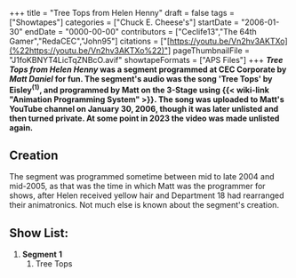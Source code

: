 +++
title = "Tree Tops from Helen Henny"
draft = false
tags = ["Showtapes"]
categories = ["Chuck E. Cheese's"]
startDate = "2006-01-30"
endDate = "0000-00-00"
contributors = ["Ceclife13","The 64th Gamer","RedaCEC","John95"]
citations = ["[https://youtu.be/Vn2hv3AKTXo](%22https://youtu.be/Vn2hv3AKTXo%22)"]
pageThumbnailFile = "J1foKBNYT4LicTqZNBcO.avif"
showtapeFormats = ["APS Files"]
+++
***Tree Tops from Helen Henny* was a segment programmed at CEC Corporate by *Matt Daniel* for fun.
The segment's audio was the song 'Tree Tops' by Eisley<sup>(1)</sup>, and programmed by Matt on the 3-Stage using {{< wiki-link "Animation Programming System" >}}. The song was uploaded to Matt's YouTube channel on January 30, 2006, though it was later unlisted and then turned private. At some point in 2023 the video was made unlisted again.**

## Creation

The segment was programmed sometime between mid to late 2004 and mid-2005, as that was the time in which Matt was the programmer for shows, after Helen received yellow hair and Department 18 had rearranged their animatronics. Not much else is known about the segment's creation.

## Show List:

1.  **Segment** **1**
    1.  Tree Tops
